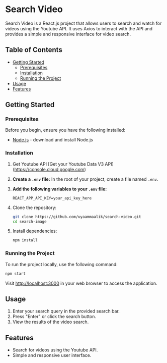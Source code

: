 # Search Video

Search Video is a React.js project that allows users to search and watch for videos using the Youtube API. It uses Axios to interact with the API and provides a simple and responsive interface for video search.

## Table of Contents

- [Getting Started](#getting-started)
  - [Prerequisites](#prerequisites)
  - [Installation](#installation)
  - [Running the Project](#running-the-project)
- [Usage](#usage)
- [Features](#features)

## Getting Started

### Prerequisites

Before you begin, ensure you have the following installed:

- [Node.js](https://nodejs.org/) - download and install Node.js

### Installation

1. Get Youtube API
   [Get your Youtube Data V3 API] (https://console.cloud.google.com)

2. **Create a `.env` file:**
   In the root of your project, create a file named `.env`.

3. **Add the following variables to your `.env` file:**

   ```env
   REACT_APP_API_KEY=your_api_key_here

   ```

4. Clone the repository:

   ```bash
   git clone https://github.com/uyaammaalik/search-video.git
   cd search-image

   ```

5. Install dependencies:

   ```bash
   npm install

   ```

### Running the Project

To run the project locally, use the following command:

```bash
npm start

```

Visit [http://localhost:3000](http://localhost:3000) in your web browser to access the application.

## Usage

1. Enter your search query in the provided search bar.
2. Press "Enter" or click the search button.
3. View the results of the video search.

## Features

- Search for videos using the Youtube API.
- Simple and responsive user interface.
